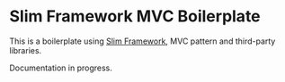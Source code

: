 # Slim Framework MVC Boilerplate

This is a boilerplate using [Slim Framework](http://slimframework.com), MVC pattern and third-party libraries.

Documentation in progress.
